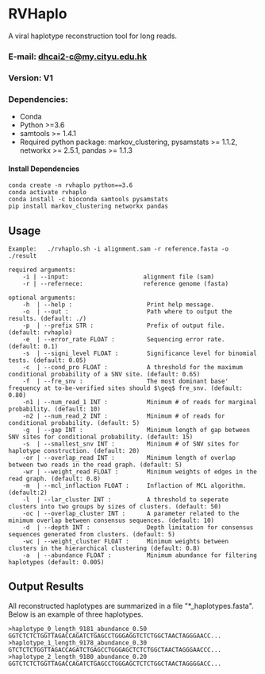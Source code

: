 # RVHaplo
A viral haplotype reconstruction tool for long reads.



### E-mail: dhcai2-c@my.cityu.edu.hk
### Version: V1

### Dependencies:
* Conda
* Python >=3.6
* samtools >= 1.4.1
* Required python package: markov_clustering, pysamstats >= 1.1.2, networkx >= 2.5.1, pandas >= 1.1.3

#### Install Dependencies
`conda create -n rvhaplo python==3.6`<BR/>
`conda activate rvhaplo`<BR/>
`conda install -c bioconda samtools pysamstats`<BR/>
`pip install markov_clustering networkx pandas`<BR/>
####


## Usage
`Example:   ./rvhaplo.sh -i alignment.sam -r reference.fasta -o ./result`<BR/>

```
required arguments:
    -i | --input:                     alignment file (sam)
    -r | --refernece:                 reference genome (fasta)

optional arguments:
    -h  | --help :                     Print help message.
    -o  | --out :                      Path where to output the results. (default: ./)
    -p  | --prefix STR :               Prefix of output file. (default: rvhaplo)
    -e  | --error_rate FLOAT :         Sequencing error rate. (default: 0.1)
    -s  | --signi_level FLOAT :        Significance level for binomial tests. (default: 0.05)
    -c  | --cond_pro FLOAT :           A threshold for the maximum conditional probability of a SNV site. (default: 0.65)
    -f  | --fre_snv :                  The most dominant base' frequency at to-be-verified sites should $\geq$ fre_snv. (default: 0.80)    
    -n1 | --num_read_1 INT :           Minimum # of reads for marginal probability. (default: 10)
    -n2 | --num_read_2 INT :           Minimum # of reads for conditional probability. (default: 5)
    -g  | --gap INT :                  Minimum length of gap between SNV sites for conditional probability. (default: 15)
    -s  | --smallest_snv INT :         Minimum # of SNV sites for haplotype construction. (default: 20)
    -or | --overlap_read INT :         Minimum length of overlap between two reads in the read graph. (default: 5)
    -wr | --weight_read FLOAT :        Minimum weights of edges in the read graph. (default: 0.8)
    -m  | --mcl_inflaction FLOAT :     Inflaction of MCL algorithm. (default:2)
    -l  | --lar_cluster INT :          A threshold to seperate clusters into two groups by sizes of clusters. (default: 50)
    -oc | --overlap_cluster INT :      A parameter related to the minimum overlap between consensus sequences. (default: 10)
    -d  | --depth INT :                Depth limitation for consensus sequences generated from clusters. (default: 5)
    -wc | --weight_cluster FLOAT :     Minimum weights between clusters in the hierarchical clustering (default: 0.8)
    -a  | --abundance FLOAT :          Minimum abundance for filtering haplotypes (default: 0.005)
```
## Output Results
All reconstructed haplotypes are summarized in a file "*_haplotypes.fasta". Below is an example of three haplotypes.
```
>haplotype_0_length_9181_abundance_0.50
GGTCTCTCTGGTTAGACCAGATCTGAGCCTGGGAGGTCTCTGGCTAACTAGGGAACC...
>haplotype_1_length_9178_abundance_0.30
GTCTCTCTGGTTAGACCAGATCTGAGCCTGGGAGCTCTCTGGCTAACTAGGGAACCC...
>haplotype_2_length_9180_abundance_0.20
GGTCTCTCTGGTTAGACCAGATCTGAGCCTGGGAGCTCTCTGGCTAACTAGGGGACC...

```
